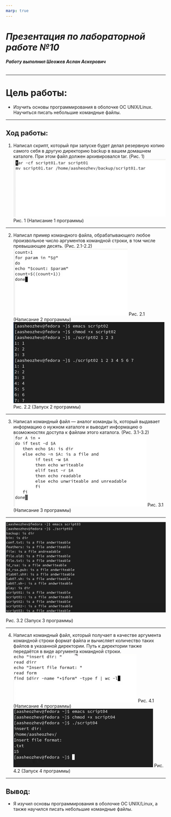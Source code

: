 ```yaml
---
marp: true
---
```

 # ***Презентация по лабораторной работе №10***
 ###### **Работу выполнил Шеожев Аслан Аскерович**
<!-- _backgroundColor: #fffacd -->
---
# Цель работы:
<!-- _backgroundColor: #ffdead -->
* Изучить основы программирования в оболочке ОС UNIX/Linux. Научиться писать небольшие командные файлы.

---

## Ход работы:
<!-- _backgroundColor: #ffdead -->
1. Написал скрипт, который при запуске будет делал резервную копию самого себя в другую директорию backup в вашем домашнем каталоге. При этом файл должен архивировался tar. (Рис. 1)
![Рис. 1 (Написание 1 программы)](image/script01.jpg) 
Рис. 1 (Написание 1 программы)

---
<!-- _backgroundColor: #ffdead -->
2. Написал пример командного файла, обрабатывающего любое произвольное число аргументов командной строки, в том числе превышающее десять. (Рис. 2.1-2.2)
![Рис. 2.1 (Написание 2 программы)](image/script02.jpg) 
Рис. 2.1 (Написание 2 программы)
![Рис. 2.2 (Запуск 2 программы)](image/2.jpg) 
Рис. 2.2 (Запуск 2 программы)

---

3. Написал командный файл — аналог команды ls, который выдавает информацию о нужном каталоге и выводит информацию о возможностях доступа к файлам этого каталога. (Рис. 3.1-3.2)
![Рис. 3.1 (Написание 3 программы)](image/script03.jpg) 
Рис. 3.1 (Написание 3 программы)
<!-- _backgroundColor: #ffdead -->

---

![Рис. 3.2 (Запуск 3 программы)](image/3.jpg) 
<!-- _backgroundColor: #ffdead -->
Рис. 3.2 (Запуск 3 программы)

---

4. Написал командный файл, который получает в качестве аргумента командной строки формат файла и вычисляет количество таких файлов в указанной директории. Путь к директории также передаётся в виде аргумента командной строки.
![Рис. 4.1 (Написание 4 программы)](image/script04.jpg) 
Рис. 4.1 (Написание 4 программы)
![Рис. 4.2 (Запуск 4 программы)](image/4.jpg) 
Рис. 4.2 (Запуск 4 программы)
<!-- _backgroundColor: #ffdead -->
---

## Вывод:

* Я изучил основы программирования в оболочке ОС UNIX/Linux, а также научился писать небольшие командные файлы.
<!-- _backgroundColor: #c0c0c0 -->